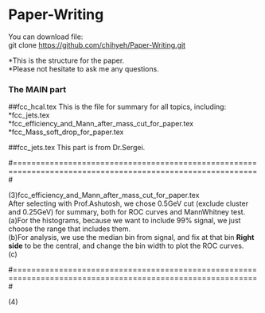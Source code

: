 # Paper-Writing

You can download file:<br />
git clone https://github.com/chihyeh/Paper-Writing.git

*This is the structure for the paper.<br />
*Please not hesitate to ask me any questions.<br />


### The MAIN part

##fcc_hcal.tex
This is the file for summary for all topics, including:<br />
*fcc_jets.tex<br />
*fcc_efficiency_and_Mann_after_mass_cut_for_paper.tex<br />
*fcc_Mass_soft_drop_for_paper.tex<br />


##fcc_jets.tex
This part is from Dr.Sergei.<br />

#===========================================================================================================#

(3)fcc_efficiency_and_Mann_after_mass_cut_for_paper.tex <br />
After selecting with Prof.Ashutosh, we chose 0.5GeV cut (exclude cluster and 0.25GeV) for summary, both for ROC curves and MannWhitney test.<br />
(a)For the histograms, because we want to include 99% signal, we just choose the range that includes them.<br />
(b)For analysis, we use the median bin from signal, and fix at that bin **Right side** to be the central, and change the bin width to plot the ROC curves.<br />
(c)


#===========================================================================================================#

(4)

